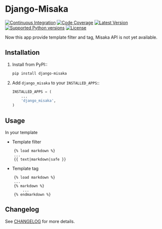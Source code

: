 # Django-Misaka

[![Continuous Integration](https://github.com/chiehtu/django-misaka/actions/workflows/tox.yml/badge.svg)](https://github.com/chiehtu/django-misaka/actions)
[![Code Coverage](https://coveralls.io/repos/chiehtu/django-misaka/badge.svg?branch=master)](https://coveralls.io/r/chiehtu/django-misaka?branch=master)
[![Latest Version](https://img.shields.io/pypi/v/django-misaka.svg?style=flat)](https://pypi.python.org/pypi/django-misaka/)
[![Supported Python versions](https://img.shields.io/pypi/pyversions/django-misaka.svg?style=flat)](https://pypi.python.org/pypi/django-misaka/)
[![License](https://img.shields.io/pypi/l/django-misaka.svg?style=flat)](https://pypi.python.org/pypi/django-misaka/)

Now this app provide template filter and tag, Misaka API is not yet available.

## Installation

1. Install from PyPI::

    ```bash
    pip install django-misaka
    ```

2. Add ``django_misaka`` to your ``INSTALLED_APPS``::

    ```python
    INSTALLED_APPS = (
        ...
        'django_misaka',
    )
    ```

## Usage

In your template

* Template filter

```html+django
    {% load markdown %}
    ...
    {{ text|markdown|safe }}
```

* Template tag

```html+django
    {% load markdown %}
    ...
    {% markdown %}
        ...
    {% endmarkdown %}
```

## Changelog

See [CHANGELOG](CHANGELOG.md) for more details.
